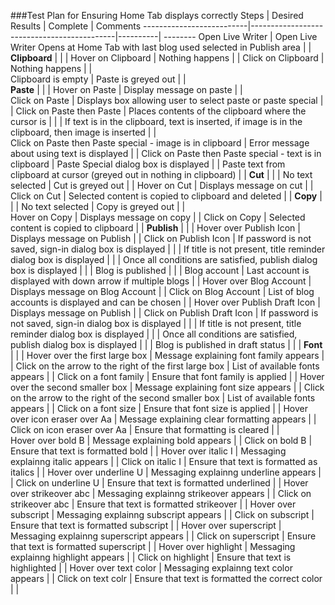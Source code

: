 ###Test Plan for Ensuring Home Tab displays correctly
Steps                  | Desired Results                | Complete | Comments
--------------------------|--------------------------------------------|----------| --------
Open Live Writer  | Open Live Writer Opens at Home Tab with last blog used selected in Publish area  |  |
 **Clipboard** | | | 
Hover on Clipboard | Nothing happens | | 
Click on Clipboard | Nothing happens |  |  
Clipboard is empty | Paste is greyed out | |  
 **Paste** |  |  | 
Hover on Paste | Display message on paste | |  
Click on Paste | Displays box allowing user to select paste or paste special |  | 
Click on Paste then Paste | Places contents of the clipboard where the cursor is |  | 
 | If text is in the clipboard, text is inserted, if image is in the clipboard, then image is inserted | |  
Click on Paste then Paste special - image is in clipboard | Error message about using text is displayed | | 
Click on Paste then Paste special - text is in clipboard | Paste Special dialog box is displayed | |
Paste text from clipboard at cursor (greyed out in nothing in clipboard) |  |
 **Cut** | | | 
No text selected | Cut is greyed out | | 
Hover on Cut |  Displays message on cut | | 
Click on Cut |  Selected content is copied to clipboard and deleted  | | 
 **Copy** | | | 
No text selected | Copy is greyed out | |  
Hover on Copy |  Displays message on copy | | 
Click on Copy |  Selected content is copied to clipboard | | 
**Publish** |   |   | 
Hover over Publish Icon | Displays message on Publish | | 
Click on Publish Icon | If password is not saved, sign-in dialog box is displayed  | | 
 | If title is not present, title reminder dialog box is displayed | | 
 | Once all conditions are satisfied, publish dialog box is displayed | |
 | Blog is published | |  | 
 Blog account | Last account is displayed with down arrow if multiple blogs | | 
 Hover over Blog Account  | Displays message on Blog Account | | 
 Click on Blog Account | List of blog accounts is displayed and can be chosen | | 
 Hover over Publish Draft Icon | Displays message on Publish | | 
Click on Publish Draft Icon | If password is not saved, sign-in dialog box is displayed  | | 
 | If title is not present, title reminder dialog box is displayed | | 
 | Once all conditions are satisfied, publish dialog box is displayed | |
 | Blog is published in draft status | |  |
**Font** | | | 
Hover over the first large box | Message explaining font family appears | |
Click on the arrow to the right of the first large box | List of available fonts appears | | 
Click on a font family | Ensure that font family is applied | | 
Hover over the second smaller box | Message explaining font size appears | |
Click on the arrow to the right of the second smaller box | List of available fonts appears | |
Click on a font size | Ensure that font size is applied | | 
Hover over icon eraser over Aa | Message explaining clear formatting appears | |
Click on icon eraser over Aa | Ensure that formatting is cleared |  |  
Hover over bold B | Message explaining bold appears | | 
Click on bold B | Ensure that text is formatted bold | | 
Hover over italic I | Messaging explainng italic appears | | 
Click on italic I | Ensure that text is formatted as italics | |
Hover over underline U | Messaging explainng underline appears | | 
Click on underline U | Ensure that text is formatted underlined | | 
Hover over strikeover abc | Messaging explainng strikeover appears | | 
Click on strikeover abc | Ensure that text is formatted strikeover | |
Hover over subscript | Messaging explainng subscript appears | | 
Click on subscript | Ensure that text is formatted subscript | |
Hover over superscript | Messaging explainng superscript appears | | 
Click on superscript | Ensure that text is formatted superscript | |
Hover over highlight | Messaging explainng highlight appears | | 
Click on highlight | Ensure that text is highlighted | |
Hover over text color | Messaging explainng text color appears | | 
Click on text colr  | Ensure that text is formatted the correct color | |
 